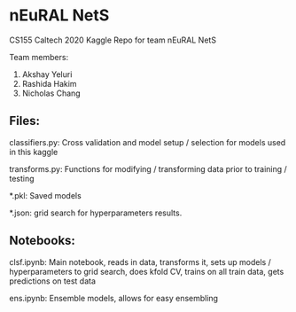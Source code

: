 # nEuRAL NetS
CS155 Caltech 2020 Kaggle Repo for team nEuRAL NetS

Team members:
1. Akshay Yeluri
2. Rashida Hakim
3. Nicholas Chang

## Files:
classifiers.py: Cross validation and model setup / selection for models used in this kaggle

transforms.py: Functions for modifying / transforming data prior to training / testing

\*.pkl: Saved models

\*.json: grid search for hyperparameters results. 

## Notebooks:
clsf.ipynb: Main notebook, reads in data, transforms it, sets up models / hyperparameters to grid search, 
            does kfold CV, trains on all train data, gets predictions on test data
            
ens.ipynb: Ensemble models, allows for easy ensembling




